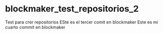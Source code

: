# blockmaker_test_repositorios_2
Test para crer repositorios
ESte es el tercer comit en blockmaker
Este es mi cuarto commit en blockmaker
